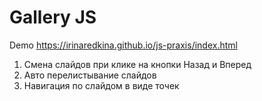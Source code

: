 # Gallery JS

Demo https://irinaredkina.github.io/js-praxis/index.html

1. Смена слайдов при клике на кнопки Назад и Вперед
2. Авто перелистывание слайдов
3. Навигация по слайдом в виде точек